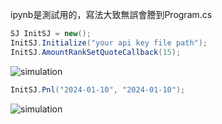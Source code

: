 ipynb是測試用的，寫法大致無誤會謄到Program.cs

```C#
SJ InitSJ = new();
InitSJ.Initialize("your api key file path");
InitSJ.AmountRankSetQuoteCallback(15);
```

![simulation](https://i.imgur.com/RO3PpRc.png)


```C#
InitSJ.Pnl("2024-01-10", "2024-01-10");
```
![simulation]([https://i.imgur.com/RO3PpRc.png](https://imgur.com/ASqckqe)https://imgur.com/ASqckqe)
